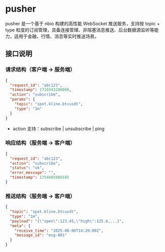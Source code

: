 # pusher


pusher 是一个基于 nbio 构建的高性能 WebSocket 推送服务，支持按 topic + type 粒度的订阅管理，具备连接管理、非阻塞消息推送、后台数据源监听等能力，适用于金融、行情、消息等实时推送场景。


## 接口说明

### 请求结构（客户端 -> 服务端）

```json
{
  "request_id": "abc123",
  "timestamp": 1720343200000,
  "action": "subscribe",
  "params": {
    "topic": "spot.kline.btcusdt",
    "type": "1m"
  }
}

```

- action 支持：subscribe | unsubscribe | ping

### 响应结构（服务端 -> 客户端）
    
```json
{
  "request_id": "abc123",
  "action": "subscribe",
  "status": "ok",
  "error_message": "",
  "timestamp": 1754485886585
}
```

### 推送结构（服务端 -> 客户端）

```json
{
  "topic": "spot.kline.btcusdt",
  "type": "1m",
  "payload": "{\"open\":123.45,\"high\":125.6,...}",
  "meta": {
    "receive_time": "2025-08-06T14:20:00Z",
    "message_id": "msg-001"
  }
}

```

